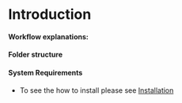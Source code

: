 # Introduction
#### Workflow explanations:
#### Folder structure
#### System Requirements

* To see the how to install please see [Installation](/Installation.md) 